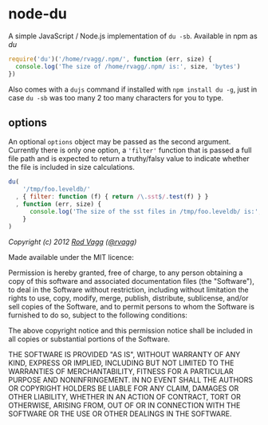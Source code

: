# node-du
A simple JavaScript / Node.js implementation of `du -sb`. Available in npm as *du*

```js
require('du')('/home/rvagg/.npm/', function (err, size) {
  console.log('The size of /home/rvagg/.npm/ is:', size, 'bytes')
})
```

Also comes with a `dujs` command if installed with `npm install du -g`, just in case `du -sb` was too many 2 too many characters for you to type.

## options

An optional `options` object may be passed as the second argument. Currently there is only one option, a `'filter'` function that is passed a full file path and is expected to return a truthy/falsy value to indicate whether the file is included in size calculations.

```js
du(
    '/tmp/foo.leveldb/'
  , { filter: function (f) { return /\.sst$/.test(f) } }
  , function (err, size) {
      console.log('The size of the sst files in /tmp/foo.leveldb/ is:', size, 'bytes')
    }
)
```

*Copyright (c) 2012 [Rod Vagg](https://github.com/rvagg) ([@rvagg](https://twitter.com/rvagg))*

Made available under the MIT licence:

Permission is hereby granted, free of charge, to any person obtaining a copy
of this software and associated documentation files (the "Software"), to deal
in the Software without restriction, including without limitation the rights
to use, copy, modify, merge, publish, distribute, sublicense, and/or sell
copies of the Software, and to permit persons to whom the Software is furnished
to do so, subject to the following conditions:

The above copyright notice and this permission notice shall be included in all
copies or substantial portions of the Software.

THE SOFTWARE IS PROVIDED "AS IS", WITHOUT WARRANTY OF ANY KIND, EXPRESS OR
IMPLIED, INCLUDING BUT NOT LIMITED TO THE WARRANTIES OF MERCHANTABILITY,
FITNESS FOR A PARTICULAR PURPOSE AND NONINFRINGEMENT. IN NO EVENT SHALL THE
AUTHORS OR COPYRIGHT HOLDERS BE LIABLE FOR ANY CLAIM, DAMAGES OR OTHER
LIABILITY, WHETHER IN AN ACTION OF CONTRACT, TORT OR OTHERWISE, ARISING FROM,
OUT OF OR IN CONNECTION WITH THE SOFTWARE OR THE USE OR OTHER DEALINGS IN THE
SOFTWARE.